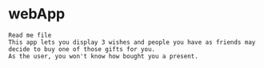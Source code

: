 # webApp
	Read me file
	This app lets you display 3 wishes and people you have as friends may decide to buy one of those gifts for you.
	As the user, you won't know how bought you a present.